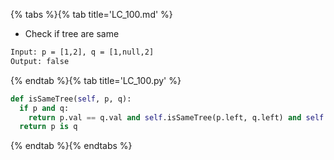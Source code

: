 {% tabs %}{% tab title='LC_100.md' %}

* Check if tree are same

```txt
Input: p = [1,2], q = [1,null,2]
Output: false
```

{% endtab %}{% tab title='LC_100.py' %}

```py
def isSameTree(self, p, q):
  if p and q:
    return p.val == q.val and self.isSameTree(p.left, q.left) and self.isSameTree(p.right, q.right)
  return p is q
```

{% endtab %}{% endtabs %}
